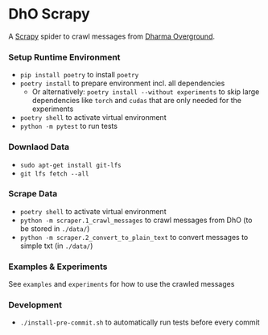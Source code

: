 # DhO Scrapy

A [Scrapy](https://scrapy.org/) spider to crawl messages from
[Dharma Overground](https://www.dharmaoverground.org/).

### Setup Runtime Environment

- `pip install poetry` to install `poetry`
- `poetry install` to prepare environment incl. all dependencies
  - Or alternatively: `poetry install --without experiments` to skip large dependencies like `torch` and `cudas` that are only needed for the experiments
- `poetry shell` to activate virtual environment
- `python -m pytest` to run tests

### Downlaod Data

- `sudo apt-get install git-lfs`
- `git lfs fetch --all`


### Scrape Data

- `poetry shell` to activate virtual environment
- `python -m scraper.1_crawl_messages` to crawl messages from DhO (to be stored in `./data/`)
- `python -m scraper.2_convert_to_plain_text` to convert messages to simple txt (in `./data/`)

### Examples & Experiments

See `examples` and `experiments` for how to use the crawled messages

### Development

- `./install-pre-commit.sh` to automatically run tests before every commit
